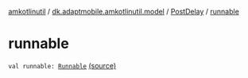 [amkotlinutil](../../index.md) / [dk.adaptmobile.amkotlinutil.model](../index.md) / [PostDelay](index.md) / [runnable](./runnable.md)

# runnable

`val runnable: `[`Runnable`](https://developer.android.com/reference/java/lang/Runnable.html) [(source)](https://github.com/adaptmobile-organization/amkotlinutil/tree/master/amkotlinutil/src/main/java/dk/adaptmobile/amkotlinutil/model/PostDelay.kt#L5)